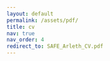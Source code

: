 ```yaml
---
layout: default
permalink: /assets/pdf/
title: cv
nav: true
nav_order: 4
redirect_to: SAFE_Arleth_CV.pdf
---
```

